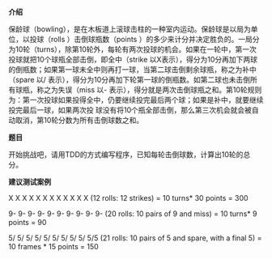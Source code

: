 **介绍**
      
   保龄球（bowling），是在木板道上滚球击柱的一种室内运动。保龄球是以局为单位，以投球（rolls ）击倒球瓶数（points ）的多少来计分并决定胜负的。一局分为10轮（turns），除第10轮外，每轮有两次投球的机会。如果在一轮中，第一次投球就把10个球瓶全部击倒，即全中（strike 以X表示），得分为10分再加下两球的倒瓶数；如果第一球未全中则再打一球，当第二球击倒剩余球瓶，称之为补中（spare 以/ 表示），得分为10分再加下轮第一球的倒瓶数。如第二球也未击倒所有球瓶，称之为失误（miss  以- 表示），得分就是两次击倒球瓶之和。第10轮规则为：第一次投球如果投得全中，仍要继续投完最后两个球；如果是补中，就要继续投完最后一球，如果两次投 球没有将10个瓶全部击倒，那么第三次机会就会被自动取消，第10轮分数为所有击倒球数之和。



**题目**
      
   开始挑战吧，请用TDD的方式编写程序，已知每轮击倒球数，计算出10轮的总分。



**建议测试案例**

   X X X X X X X X X X X X (12 rolls: 12 strikes) = 10 turns* 30 points = 300

   9- 9- 9- 9- 9- 9- 9- 9- 9- 9- (20 rolls: 10 pairs of 9 and miss) = 10 turns* 9 points = 90

   5/ 5/ 5/ 5/ 5/ 5/ 5/ 5/ 5/ 5/5 (21 rolls: 10 pairs of 5 and spare, with a final 5) = 10 frames * 15 points = 150​